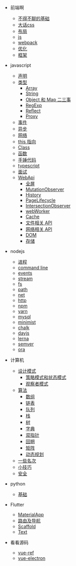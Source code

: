 - 前端啊
  - [不得不聊的基础](base/html.md)
  - [大话css](base/css.md)
  - [布局](base/layout.md)
  - [js](base/js.md)
  - [webpack](base/webpack.md)
  - [优化](base/performance.md)
  - [框架](base/框架.md)

- javascript

  - [声明](js/声明.md)
  - [类型](js/内置类型.md)
    - [Array](js/array.md)
    - [String](js/string.md)
    - [Object 和 Map 二三事](js/Object.md)
    - [RegExp](js/RegExp.md)
    - [Reflect](js/Reflect.md)
    - [Proxy](js/proxy.md)
  - [事件](js/EventLoop.md)
  - [异步](js/Promise.md)
  - [网络](js/网络.md)
  - [this 指向](js/this指向.md)
  - [Class](js/Class.md)
  - [函数](js/函数.md)
  - [手锤代码](js/手写.md)
  - [typescript](js/typescript.md)
  - [面试](js/interview.md)
  - [WebApi]()
    - [全屏](webApi/fullscreen.md)
    - [MutationObserver](webApi/MutationObserver.md)
    - [History](webApi/History.md)
    - [PageLifecycle](webApi/PageLifecycle.md)
    - [IntersectionObserver](webApi/IntersectionObserver.md)
    - [webWorker](weApi/webWorker.md)
    - [Cache](webApi/cache.md)
    - [文件相关 API](webApi/文件相关API.md)
    - [网络相关 API](webApi/网络相关Api.md)
    - [DOM](webApi/DOM.md)
    - [存储](webApi/storage.md)

- nodejs

  - [进程](node/进程.md)
  - [command line](node/commandLine.md)
  - [events](node/native/events.md)
  - [stream](node/native/stream.md)
  - [fs](node/native/fs.md)
  - [path](node/native/path.md)
  - [net](node/native/net.md)
  - [http](node/native/http.md)
  - [npm](node/npm/npm.md)
  - [yarn](node/npm/yarn.md)
  - [mysql](database/mysql.md)
  - [minimist](node/npm/minimist.md)
  - [chalk](node/npm/chalk.md)
  - [dayjs](node/npm/dayjs.md)
  - [lerna](node/npm/lerna.md)
  - [semver](node/npm/semver.md)
  - [ora](node/npm/ora.md)

- 计算机
  - [设计模式](computer/设计模式.md)
    - [策略模式和状态模式](computer/策略模式&状态模式.md)
    - [观察者模式](computer/观察者模式.md)
  - [算法](算法/README.md)
    - [数组](算法/数组list.md)
    - [链表](算法/链表.md)
    - [队列](算法/队列queue.md)
    - [栈](算法/栈stack.md)
    - [树](算法/树Tree.md)
    - [字典](算法/HashMap.md)
    - [双指针](算法/双指针.md)
    - [回朔](算法/回朔.md)
    - [矩阵](算法/矩针.md)
    - [动态规划](算法/动态规划.md)
  - [一些名次](computer/notification.md)
  - [小技巧](computer/command.md)
  - [安全](computer/safety.md)

- python
  - [基础](python/python.md)

- Flutter
  - [MaterialApp](flutter/app配置.md)
  - [路由及导航](flutter/路由和导航.md)
  - [Scaffold](flutter/页面容器.md)
  - [Text](flutter/Text.md)

- 看看源码
  - [vue-ref](sourceCode/vue-ref.md)
  - [vue-electron](sourceCode/vue-electron.md)
